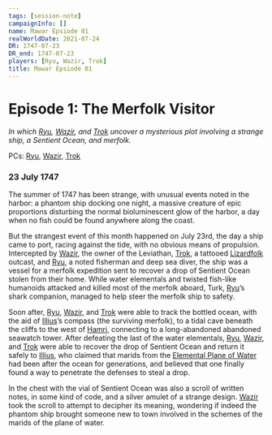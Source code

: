 ```yaml
---
tags: [session-note]
campaignInfo: []
name: Mawar Epsiode 01
realWorldDate: 2021-07-24
DR: 1747-07-23
DR_end: 1747-07-23
players: [Ryu, Wazir, Trok]
title: Mawar Epsiode 01
---
```


# Episode 1: The Merfolk Visitor
*In which [Ryu](<../../../people/pcs/mawar-confederacy/ryu.md>), [Wazir](<../../../people/pcs/mawar-confederacy/wazir.md>), and [Trok](<../../../people/pcs/mawar-confederacy/trok.md>) uncover a mysterious plot involving a strange ship, a Sentient Ocean, and merfolk.*

PCs: [Ryu](<../../../people/pcs/mawar-confederacy/ryu.md>), [Wazir](<../../../people/pcs/mawar-confederacy/wazir.md>), [Trok](<../../../people/pcs/mawar-confederacy/trok.md>)

### 23 July 1747
The summer of 1747 has been strange, with unusual events noted in the harbor: a phantom ship docking one night, a massive creature of epic proportions disturbing the normal bioluminescent glow of the harbor, a day when no fish could be found anywhere along the coast. 

But the strangest event of this month happened on July 23rd, the day a ship came to port, racing against the tide, with no obvious means of propulsion. Intercepted by [Wazir](<../../../people/pcs/mawar-confederacy/wazir.md>), the owner of the Leviathan, [Trok](<../../../people/pcs/mawar-confederacy/trok.md>), a tattooed [Lizardfolk](<../../../species/children-of-the-embodied-gods/lizardfolk/lizardfolk.md>) outcast, and [Ryu](<../../../people/pcs/mawar-confederacy/ryu.md>), a noted fisherman and deep sea diver, the ship was a vessel for a merfolk expedition sent to recover a drop of Sentient Ocean stolen from their home. While water elementals and twisted fish-like humanoids attacked and killed most of the merfolk aboard, Turk, [Ryu](<../../../people/pcs/mawar-confederacy/ryu.md>)’s shark companion, managed to help steer the merfolk ship to safety. 

Soon after, [Ryu](<../../../people/pcs/mawar-confederacy/ryu.md>), [Wazir](<../../../people/pcs/mawar-confederacy/wazir.md>), and [Trok](<../../../people/pcs/mawar-confederacy/trok.md>) were able to track the bottled ocean, with the aid of [Illius](<../../../people/other-nonhumans/illius.md>)’s compass (the surviving merfolk), to a tidal cave beneath the cliffs to the west of [Hamri](<../../../gazetteer/west-coast/mawar-confederacy/hamri.md>), connecting to a long-abandoned abandoned seawatch tower. After defeating the last of the water elementals, [Ryu](<../../../people/pcs/mawar-confederacy/ryu.md>), [Wazir](<../../../people/pcs/mawar-confederacy/wazir.md>), and [Trok](<../../../people/pcs/mawar-confederacy/trok.md>) were able to recover the drop of Sentient Ocean and return it safely to [Illius](<../../../people/other-nonhumans/illius.md>), who claimed that marids from the [Elemental Plane of Water](<../../../cosmology/multiverse/energy-realms/elemental-realms/elemental-plane-of-water.md>) had been after the ocean for generations, and believed that one finally found a way to penetrate the defenses to steal a drop. 

In the chest with the vial of Sentient Ocean was also a scroll of written notes, in some kind of code, and a silver amulet of a strange design. [Wazir](<../../../people/pcs/mawar-confederacy/wazir.md>) took the scroll to attempt to decipher its meaning, wondering if indeed the phantom ship brought someone new to town involved in the schemes of the marids of the plane of water.